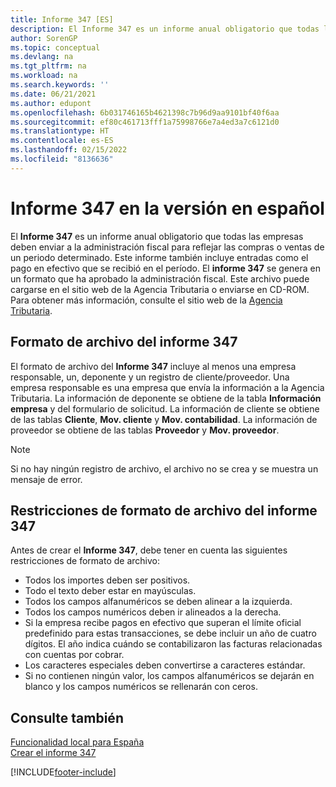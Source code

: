 ```yaml
---
title: Informe 347 [ES]
description: El Informe 347 es un informe anual obligatorio que todas las empresas deben enviar a la administración fiscal para reflejar las compras o ventas de un periodo determinado.
author: SorenGP
ms.topic: conceptual
ms.devlang: na
ms.tgt_pltfrm: na
ms.workload: na
ms.search.keywords: ''
ms.date: 06/21/2021
ms.author: edupont
ms.openlocfilehash: 6b031746165b4621398c7b96d9aa9101bf40f6aa
ms.sourcegitcommit: ef80c461713fff1a75998766e7a4ed3a7c6121d0
ms.translationtype: HT
ms.contentlocale: es-ES
ms.lasthandoff: 02/15/2022
ms.locfileid: "8136636"
---
```

# <a name="report-347-in-the-spanish-version"></a>Informe 347 en la versión en español
El **Informe 347** es un informe anual obligatorio que todas las empresas deben enviar a la administración fiscal para reflejar las compras o ventas de un periodo determinado. Este informe también incluye entradas como el pago en efectivo que se recibió en el período. El **informe 347** se genera en un formato que ha aprobado la administración fiscal. Este archivo puede cargarse en el sitio web de la Agencia Tributaria o enviarse en CD-ROM. Para obtener más información, consulte el sitio web de la [Agencia Tributaria](https://www.agenciatributaria.es/AEAT.internet/en_gb/Inicio.shtml).  

## <a name="file-format-for-report-347"></a>Formato de archivo del informe 347  
El formato de archivo del **Informe 347** incluye al menos una empresa responsable, un, deponente y un registro de cliente/proveedor. Una empresa responsable es una empresa que envía la información a la Agencia Tributaria. La información de deponente se obtiene de la tabla **Información empresa** y del formulario de solicitud. La información de cliente se obtiene de las tablas **Cliente**, **Mov. cliente** y **Mov. contabilidad**. La información de proveedor se obtiene de las tablas **Proveedor** y **Mov. proveedor**.  

> [!NOTE]  
>  Si no hay ningún registro de archivo, el archivo no se crea y se muestra un mensaje de error.  

## <a name="file-format-restrictions-for-report-347"></a>Restricciones de formato de archivo del informe 347  
Antes de crear el **Informe 347**, debe tener en cuenta las siguientes restricciones de formato de archivo:  

- Todos los importes deben ser positivos.  
- Todo el texto deber estar en mayúsculas.  
- Todos los campos alfanuméricos se deben alinear a la izquierda.  
- Todos los campos numéricos deben ir alineados a la derecha.  
- Si la empresa recibe pagos en efectivo que superan el límite oficial predefinido para estas transacciones, se debe incluir un año de cuatro dígitos. El año indica cuándo se contabilizaron las facturas relacionadas con cuentas por cobrar.  
- Los caracteres especiales deben convertirse a caracteres estándar.  
- Si no contienen ningún valor, los campos alfanuméricos se dejarán en blanco y los campos numéricos se rellenarán con ceros.  

## <a name="see-also"></a>Consulte también  
 [Funcionalidad local para España](spain-local-functionality.md)   
 [Crear el informe 347](how-to-create-report-347.md)


[!INCLUDE[footer-include](../../includes/footer-banner.md)]